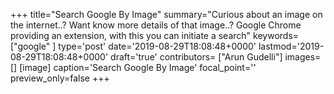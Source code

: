 +++
title="Search Google By Image"
summary="Curious about an image on the internet..? Want know more details of that image..? Google Chrome providing an extension, with this you can initiate a search"
keywords=["google"
]
type='post'
date='2019-08-29T18:08:48+0000'
lastmod='2019-08-29T18:08:48+0000'
draft='true'
contributors= ["Arun Gudelli"]
images=[]
[image]
caption='Search Google By Image'
focal_point=''
preview_only=false
+++


















